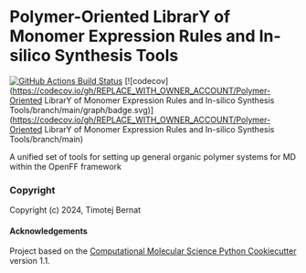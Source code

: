 Polymer-Oriented LibrarY of Monomer Expression Rules and In-silico Synthesis Tools
==============================
[//]: # (Badges)
[![GitHub Actions Build Status](https://github.com/REPLACE_WITH_OWNER_ACCOUNT/polymerist/workflows/CI/badge.svg)](https://github.com/REPLACE_WITH_OWNER_ACCOUNT/polymerist/actions?query=workflow%3ACI)
[![codecov](https://codecov.io/gh/REPLACE_WITH_OWNER_ACCOUNT/Polymer-Oriented LibrarY of Monomer Expression Rules and In-silico Synthesis Tools/branch/main/graph/badge.svg)](https://codecov.io/gh/REPLACE_WITH_OWNER_ACCOUNT/Polymer-Oriented LibrarY of Monomer Expression Rules and In-silico Synthesis Tools/branch/main)


A unified set of tools for setting up general organic polymer systems for MD within the OpenFF framework

### Copyright

Copyright (c) 2024, Timotej Bernat


#### Acknowledgements
 
Project based on the 
[Computational Molecular Science Python Cookiecutter](https://github.com/molssi/cookiecutter-cms) version 1.1.
